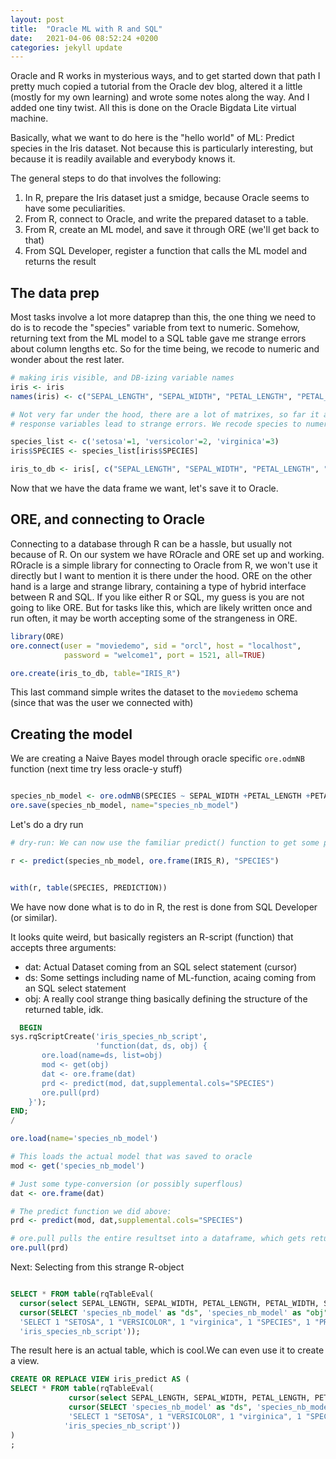 ```yaml
---
layout: post
title:  "Oracle ML with R and SQL"
date:   2021-04-06 08:52:24 +0200
categories: jekyll update
---
```


Oracle and R works in mysterious ways, and to get started down that path I pretty much copied a tutorial from the Oracle dev blog, altered it a little (mostly for my own learning) and wrote some notes along the way. And I added one tiny twist. All this is done on the Oracle Bigdata Lite virtual machine.

Basically, what we want to do here is the "hello world" of ML: Predict species in the Iris dataset. Not because this is particularly interesting, but because it is readily available and everybody knows it.

The general steps to do that involves the following:

1. In R, prepare the Iris dataset just a smidge, because Oracle seems to have some peculiarities.
1. From R, connect to Oracle, and write the prepared dataset to a table.
1. From R, create an ML model, and save it through ORE (we'll get back to that)
1. From SQL Developer, register a function that calls the ML model and returns the result

## The data prep

Most tasks involve a lot more dataprep than this, the one thing we need to do is to recode the "species" variable from text to numeric. Somehow, returning text from the ML model to a SQL table gave me strange errors about column lengths etc. So for the time being, we recode to numeric and wonder about the rest later.

```R
# making iris visible, and DB-izing variable names
iris <- iris
names(iris) <- c("SEPAL_LENGTH", "SEPAL_WIDTH", "PETAL_LENGTH", "PETAL_WIDTH", "SPECIES_NAME")

# Not very far under the hood, there are a lot of matrixes, so far it appears that categorical 
# response variables lead to strange errors. We recode species to numerical.

species_list <- c('setosa'=1, 'versicolor'=2, 'virginica'=3)
iris$SPECIES <- species_list[iris$SPECIES]

iris_to_db <- iris[, c("SEPAL_LENGTH", "SEPAL_WIDTH", "PETAL_LENGTH", "PETAL_WIDTH", "SPECIES")]
```

Now that we have the data frame we want, let's save it to Oracle.

## ORE, and connecting to Oracle

Connecting to a database through R can be a hassle, but usually not because of R. On our system we have ROracle and ORE set up and working. ROracle is a simple library for connecting to Oracle from R, we won't use it directly but I want to mention it is there under the hood. ORE on the other hand is a large and strange library, containing a type of hybrid interface between R and SQL. If you like either R or SQL, my guess is you are not going to like ORE. But for tasks like this, which are likely written once and run often, it may be worth accepting some of the strangeness in ORE.

```R
library(ORE)
ore.connect(user = "moviedemo", sid = "orcl", host = "localhost", 
            password = "welcome1", port = 1521, all=TRUE)

ore.create(iris_to_db, table="IRIS_R")
```

This last command simple writes the dataset to the `moviedemo` schema (since that was the user we connected with)


## Creating the model

We are creating a Naive Bayes model through oracle specific `ore.odmNB` function (next time try less oracle-y stuff)

```R

species_nb_model <- ore.odmNB(SPECIES ~ SEPAL_WIDTH +PETAL_LENGTH +PETAL_WIDTH + SEPAL_LENGTH, IRIS_R)
ore.save(species_nb_model, name="species_nb_model")

```

Let's do a dry run

```R
# dry-run: We can now use the familiar predict() function to get some predictions

r <- predict(species_nb_model, ore.frame(IRIS_R), "SPECIES")


with(r, table(SPECIES, PREDICTION))
```

We have now done what is to do in R, the rest is done from SQL Developer (or similar).

It looks quite weird, but basically registers an R-script (function) that accepts three arguments:

- dat: Actual Dataset coming from an SQL select statement (cursor)
- ds: Some settings including name of ML-function, acaing coming from an SQL select statement
- obj: A really cool strange thing basically defining the structure of the returned table, idk.


```sql
  BEGIN
sys.rqScriptCreate('iris_species_nb_script',
                   'function(dat, ds, obj) {
       ore.load(name=ds, list=obj)
       mod <- get(obj)
       dat <- ore.frame(dat)
       prd <- predict(mod, dat,supplemental.cols="SPECIES")
       ore.pull(prd)
    }');
END;
/
```

```R
ore.load(name='species_nb_model')

# This loads the actual model that was saved to oracle
mod <- get('species_nb_model')

# Just some type-conversion (or possibly superflous)
dat <- ore.frame(dat)

# The predict function we did above:
prd <- predict(mod, dat,supplemental.cols="SPECIES")

# ore.pull pulls the entire resultset into a dataframe, which gets returned from the function
ore.pull(prd)
```

Next: Selecting from this strange R-object

```sql

SELECT * FROM table(rqTableEval(
  cursor(select SEPAL_LENGTH, SEPAL_WIDTH, PETAL_LENGTH, PETAL_WIDTH, SPECIES from TEST_IRIS3),
  cursor(SELECT 'species_nb_model' as "ds", 'species_nb_model' as "obj", 1 as "ore.connect" FROM dual),
  'SELECT 1 "SETOSA", 1 "VERSICOLOR", 1 "virginica", 1 "SPECIES", 1 "PREDICTION" FROM dual',
  'iris_species_nb_script'));


```

The result here is an actual table, which is cool.We can even use it to create a view.

```sql
CREATE OR REPLACE VIEW iris_predict AS (
SELECT * FROM table(rqTableEval(
             cursor(select SEPAL_LENGTH, SEPAL_WIDTH, PETAL_LENGTH, PETAL_WIDTH, SPECIES from IRIS_R),
             cursor(SELECT 'species_nb_model' as "ds", 'species_nb_model' as "obj", 1 as "ore.connect" FROM dual),
             'SELECT 1 "SETOSA", 1 "VERSICOLOR", 1 "virginica", 1 "SPECIES", 1 "PREDICTION" FROM dual',
            'iris_species_nb_script'))
)    
;
```
